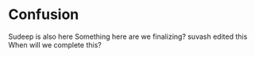 # Confusion
Sudeep is also here
Something here
are we finalizing?
suvash edited this
When will we complete this?
